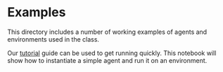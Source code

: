 # Examples

This directory includes a number of working examples of agents and environments used in the class.

Our [tutorial] guide can be used to get running quickly. This
notebook will show how to instantiate a simple agent and run it on an
environment.

[tutorial]: https://github.com/mibrahimi/rlba/blob/main/examples/tutorial.ipynb